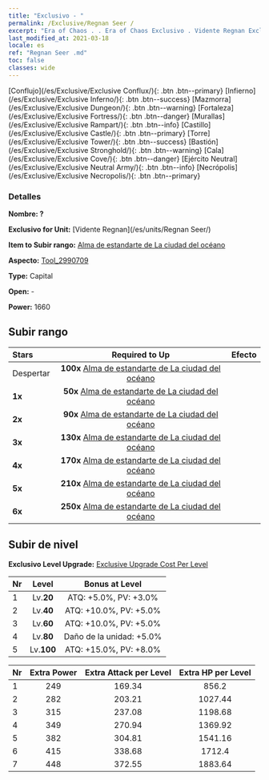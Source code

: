 ```yaml
---
title: "Exclusivo - "
permalink: /Exclusive/Regnan Seer /
excerpt: "Era of Chaos . . Era of Chaos Exclusivo . Vidente Regnan Exclusivo."
last_modified_at: 2021-03-18
locale: es
ref: "Regnan Seer .md"
toc: false
classes: wide
---
```

 [Conflujo](/es/Exclusive/Exclusive Conflux/){: .btn .btn--primary} [Infierno](/es/Exclusive/Exclusive Inferno/){: .btn .btn--success} [Mazmorra](/es/Exclusive/Exclusive Dungeon/){: .btn .btn--warning} [Fortaleza](/es/Exclusive/Exclusive Fortress/){: .btn .btn--danger} [Murallas](/es/Exclusive/Exclusive Rampart/){: .btn .btn--info} [Castillo](/es/Exclusive/Exclusive Castle/){: .btn .btn--primary} [Torre](/es/Exclusive/Exclusive Tower/){: .btn .btn--success} [Bastión](/es/Exclusive/Exclusive Stronghold/){: .btn .btn--warning} [Cala](/es/Exclusive/Exclusive Cove/){: .btn .btn--danger} [Ejército Neutral](/es/Exclusive/Exclusive Neutral Army/){: .btn .btn--info} [Necrópolis](/es/Exclusive/Exclusive Necropolis/){: .btn .btn--primary} 

### Detalles
 **Nombre: ?** 

 **Exclusivo for Unit:** [Vidente Regnan](/es/units/Regnan Seer/) 

 **Item to Subir rango:** [Alma de estandarte de La ciudad del océano](/es/Items/con_1006/)

 **Aspecto:** [Tool_2990709](/es/Items/con_674/)

 **Type:** Capital

 **Open:** -

 **Power:** 1660

## Subir rango

  |     Stars    |  Required to Up | Efecto |
  |:-------------|:---------------:|:---------------:|
  |  Despertar  | **100x** [Alma de estandarte de La ciudad del océano](/es/Items/con_1006/) |  |
  | **1x** <i class="fas fa-star"/> | **50x** [Alma de estandarte de La ciudad del océano](/es/Items/con_1006/) |  |
  | **2x** <i class="fas fa-star"/> | **90x** [Alma de estandarte de La ciudad del océano](/es/Items/con_1006/) |  |
  | **3x** <i class="fas fa-star"/> | **130x** [Alma de estandarte de La ciudad del océano](/es/Items/con_1006/) |  |
  | **4x** <i class="fas fa-star"/> | **170x** [Alma de estandarte de La ciudad del océano](/es/Items/con_1006/) |  |
  | **5x** <i class="fas fa-star"/> | **210x** [Alma de estandarte de La ciudad del océano](/es/Items/con_1006/) |  |
  | **6x** <i class="fas fa-star"/> | **250x** [Alma de estandarte de La ciudad del océano](/es/Items/con_1006/) |  |


## Subir de nivel
 **Exclusivo Level Upgrade:** [Exclusive Upgrade Cost Per Level](/Exclusive/ExclusiveUpgradeCostPerLevel/)

  |  Nr  |   Level  | Bonus at Level |
  |:-----|:--------:|:--------------:|
  | 1 | Lv.**20** | ATQ: +5.0%, PV: +3.0% |
  | 2 | Lv.**40** | ATQ: +10.0%, PV: +5.0% |
  | 3 | Lv.**60** | ATQ: +10.0%, PV: +5.0% |
  | 4 | Lv.**80** | Daño de la unidad: +5.0% |
  | 5 | Lv.**100** | ATQ: +15.0%, PV: +8.0% |


  |  Nr  |  Extra Power | Extra Attack per Level | Extra HP per Level |
  |:-----|:--------:|:--------:|:--------:|
  | 1 | 249 | 169.34 | 856.2 |
  | 2 | 282 | 203.21 | 1027.44 |
  | 3 | 315 | 237.08 | 1198.68 |
  | 4 | 349 | 270.94 | 1369.92 |
  | 5 | 382 | 304.81 | 1541.16 |
  | 6 | 415 | 338.68 | 1712.4 |
  | 7 | 448 | 372.55 | 1883.64 |


